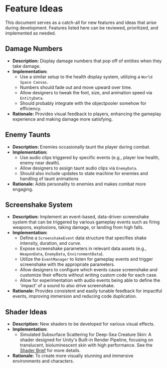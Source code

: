 # Feature Ideas

This document serves as a catch-all for new features and ideas that arise during development. Features listed here can be reviewed, prioritized, and implemented as needed.

## Damage Numbers
- **Description:** Display damage numbers that pop off of entities when they take damage.
- **Implementation:**
  - Use a similar setup to the health display system, utilizing a `World Space Canvas`.
  - Numbers should fade out and move upward over time.
  - Allow designers to tweak the font, size, and animation speed via `EntityData`.
  - Should probably integrate with the objectpooler somehow for efficiency.
- **Rationale:** Provides visual feedback to players, enhancing the gameplay experience and making damage more satisfying.

## Enemy Taunts
- **Description:** Enemies occasionally taunt the player during combat.
- **Implementation:**
  - Use audio clips triggered by specific events (e.g., player low health, enemy near death).
  - Allow designers to assign taunt audio clips via `EnemyData`.
  - Should also include updates to state machine for enemies and handling of taunt animations
- **Rationale:** Adds personality to enemies and makes combat more engaging.


## Screenshake System

- **Description:** Implement an event-based, data-driven screenshake system that can be triggered by various gameplay events such as firing weapons, explosions, taking damage, or landing from high falls.
- **Implementation:**
  - Define a `ScreenshakeEvent` data structure that specifies shake intensity, duration, and curve.
  - Expose screenshake parameters in relevant data assets (e.g., `WeaponData`, `EnemyData`, `EnvironmentData`).
  - Utilize the `EventManager` to listen for gameplay events and trigger screenshake with the appropriate parameters.
  - Allow designers to configure which events cause screenshake and customize their effects without writing custom code for each case.
  - Allow for experimentation with audio events being able to define the 'impact' of a sound to also drive screenshake.
- **Rationale:** Provides consistent and easily tunable feedback for impactful events, improving immersion and reducing code duplication.

## Shader Ideas
- **Description:** New shaders to be developed for various visual effects.
- **Implementation:**
  - Simulated Subsurface Scattering for Deep-Sea Creature Skin: A shader designed for Unity's Built-in Render Pipeline, focusing on translucent, bioluminescent skin with high performance. See the [Shader Brief](./SimulatedSubsurfaceScatteringShader.md) for more details.
- **Rationale:** To create more visually stunning and immersive environments and characters.